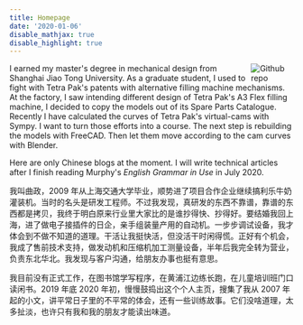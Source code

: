 ```yaml
---
title: Homepage
date: '2020-01-06'
disable_mathjax: true
disable_highlight: true
---
```

[<img src="https://simpleicons.org/icons/github.svg" style="max-width:15%;min-width:40px;float:right;" alt="Github repo" />](https://github.com/john-qu/johnqu_site)

I earned my master's degree in mechanical design from Shanghai Jiao Tong University. As a graduate student, I used to fight with Tetra Pak's patents with alternative filling machine mechanisms. At the factory, I saw intending different design of Tetra Pak's A3 Flex filling machine, I decided to copy the models out of its Spare Parts Catalogue. Recently I have calculated the curves of Tetra Pak's virtual-cams with Sympy. I want to turn those efforts into a course. The next step is rebuilding the models with FreeCAD. Then let them move according to the cam curves with Blender. 

Here are only Chinese blogs at the moment. I will write technical articles after I finish reading Murphy's *English Grammar in Use* in July 2020.

我叫曲政，2009 年从上海交通大学毕业，顺势进了项目合作企业继续搞利乐牛奶灌装机。当时的名头是研发工程师。不过我发现，真研发的东西不靠谱，靠谱的东西都是拷贝，我终于明白原来行业里大家比的是谁抄得快、抄得好。要结婚我回上海，进了做电子接插件的日企，亲手组装量产用的自动机。一步步调试设备，我才体会到不做不知道的道理。干活让我挺快活，但没活干时闲得慌。正好有个机会，我成了售前技术支持，做发动机和压缩机加工测量设备，半年后我完全转为营业，负责东北华北。我发现与客户沟通，给朋友办事也挺有意思。

我目前没有正式工作，在图书馆学写程序，在黄浦江边练长跑，在儿童培训班门口读闲书。2019 年底 2020 年初，慢慢鼓捣出这个个人主页，搜集了我从 2007 年起的小文，讲平常日子里的不平常的体会，还有一些训练故事。它们没啥道理，太多扯淡，也许只有我和我的朋友才能读出味道。